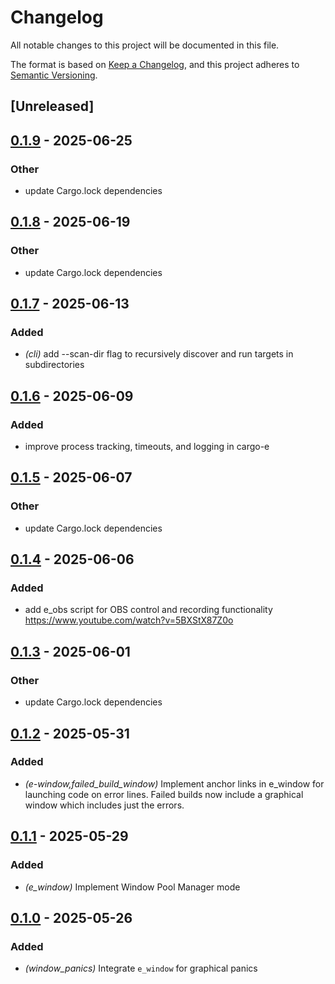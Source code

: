 # Changelog

All notable changes to this project will be documented in this file.

The format is based on [Keep a Changelog](https://keepachangelog.com/en/1.0.0/),
and this project adheres to [Semantic Versioning](https://semver.org/spec/v2.0.0.html).

## [Unreleased]

## [0.1.9](https://github.com/davehorner/cargo-e/compare/e_window-v0.1.8...e_window-v0.1.9) - 2025-06-25

### Other

- update Cargo.lock dependencies

## [0.1.8](https://github.com/davehorner/cargo-e/compare/e_window-v0.1.7...e_window-v0.1.8) - 2025-06-19

### Other

- update Cargo.lock dependencies

## [0.1.7](https://github.com/davehorner/cargo-e/compare/e_window-v0.1.6...e_window-v0.1.7) - 2025-06-13

### Added

- *(cli)* add --scan-dir flag to recursively discover and run targets in subdirectories

## [0.1.6](https://github.com/davehorner/cargo-e/compare/e_window-v0.1.5...e_window-v0.1.6) - 2025-06-09

### Added

- improve process tracking, timeouts, and logging in cargo-e

## [0.1.5](https://github.com/davehorner/cargo-e/compare/e_window-v0.1.4...e_window-v0.1.5) - 2025-06-07

### Other

- update Cargo.lock dependencies

## [0.1.4](https://github.com/davehorner/cargo-e/compare/e_window-v0.1.3...e_window-v0.1.4) - 2025-06-06

### Added

- add e_obs script for OBS control and recording functionality https://www.youtube.com/watch?v=5BXStX87Z0o

## [0.1.3](https://github.com/davehorner/cargo-e/compare/e_window-v0.1.2...e_window-v0.1.3) - 2025-06-01

### Other

- update Cargo.lock dependencies

## [0.1.2](https://github.com/davehorner/cargo-e/compare/e_window-v0.1.1...e_window-v0.1.2) - 2025-05-31

### Added

- *(e-window,failed_build_window)* Implement anchor links in e_window for launching code on error lines.  Failed builds now include a graphical window which includes just the errors.

## [0.1.1](https://github.com/davehorner/cargo-e/compare/e_window-v0.1.0...e_window-v0.1.1) - 2025-05-29

### Added

- *(e_window)* Implement Window Pool Manager mode

## [0.1.0](https://github.com/davehorner/cargo-e/releases/tag/e_window-v0.1.0) - 2025-05-26

### Added

- *(window_panics)* Integrate `e_window` for graphical panics
